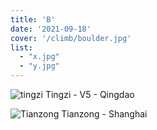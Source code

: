 ```yaml
---
title: 'B'
date: '2021-09-18'
cover: '/climb/boulder.jpg'
list: 
  - "x.jpg"
  - "y.jpg"
---
```


![tingzi](/climb/boulder/tz-0.jpg)
Tingzi - V5 - Qingdao


![Tianzong](/climb/boulder/buildering-0.jpg)
Tianzong -  Shanghai
